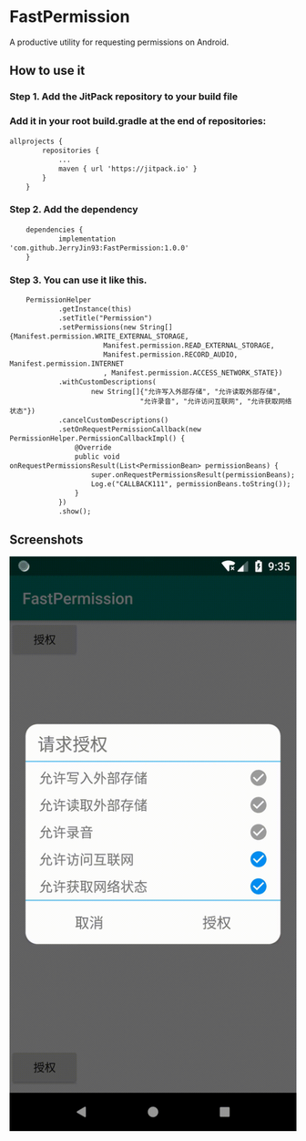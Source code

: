 # FastPermission
A productive utility for requesting permissions on Android.

## How to use it

### Step 1. Add the JitPack repository to your build file

### Add it in your root build.gradle at the end of repositories:
```
allprojects {
		repositories {
			...
			maven { url 'https://jitpack.io' }
		}
	}
```

### Step 2. Add the dependency
```
	dependencies {
	        implementation 'com.github.JerryJin93:FastPermission:1.0.0'
	}

```

### Step 3. You can use it like this.
```
    PermissionHelper
            .getInstance(this)
            .setTitle("Permission")
            .setPermissions(new String[]{Manifest.permission.WRITE_EXTERNAL_STORAGE,
                       Manifest.permission.READ_EXTERNAL_STORAGE,
                       Manifest.permission.RECORD_AUDIO, Manifest.permission.INTERNET
                       , Manifest.permission.ACCESS_NETWORK_STATE})
            .withCustomDescriptions(
                    new String[]{"允许写入外部存储", "允许读取外部存储",
                                "允许录音", "允许访问互联网", "允许获取网络状态"})
            .cancelCustomDescriptions()
            .setOnRequestPermissionCallback(new PermissionHelper.PermissionCallbackImpl() {
                @Override
                public void onRequestPermissionsResult(List<PermissionBean> permissionBeans) {
                    super.onRequestPermissionsResult(permissionBeans);
                    Log.e("CALLBACK111", permissionBeans.toString());
                }
            })
            .show();
```

## Screenshots

![Gif screenshot captured by using Android Emulator.](https://github.com/JerryJin93/FastPermission/blob/master/screenshots/screenshot.gif)